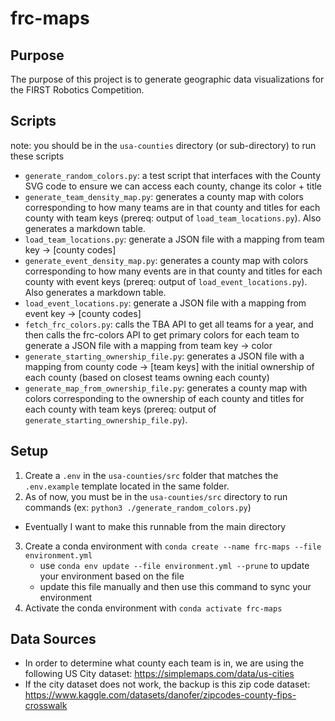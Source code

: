 # frc-maps
## Purpose
The purpose of this project is to generate geographic data visualizations for the FIRST Robotics Competition.

## Scripts
note: you should be in the `usa-counties` directory (or sub-directory) to run these scripts
- `generate_random_colors.py`: a test script that interfaces with the County SVG code to ensure we can access each county, change its color + title
- `generate_team_density_map.py`: generates a county map with colors corresponding to how many teams are in that county and titles for each county with team keys (prereq: output of `load_team_locations.py`). Also generates a markdown table.
- `load_team_locations.py`: generate a JSON file with a mapping from team key -> [county codes]
- `generate_event_density_map.py`: generates a county map with colors corresponding to how many events are in that county and titles for each county with event keys (prereq: output of `load_event_locations.py`). Also generates a markdown table.
- `load_event_locations.py`: generate a JSON file with a mapping from event key -> [county codes]
- `fetch_frc_colors.py`: calls the TBA API to get all teams for a year, and then calls the frc-colors API to get primary colors for each team to generate a JSON file with a mapping from team key -> color
- `generate_starting_ownership_file.py`: generates a JSON file with a mapping from county code -> [team keys] with the initial ownership of each county (based on closest teams owning each county)
- `generate_map_from_ownership_file.py`: generates a county map with colors corresponding to the ownership of each county and titles for each county with team keys (prereq: output of `generate_starting_ownership_file.py`).

## Setup
1. Create a `.env` in the `usa-counties/src` folder that matches the `.env.example` template located in the same folder.
2. As of now, you must be in the `usa-counties/src` directory to run commands (ex: `python3 ./generate_random_colors.py`)
 - Eventually I want to make this runnable from the main directory
3. Create a conda environment with `conda create --name frc-maps --file environment.yml`
    - use `conda env update --file environment.yml --prune` to update your environment based on the file
    - update this file manually and then use this command to sync your environment
4. Activate the conda environment with `conda activate frc-maps`

## Data Sources
- In order to determine what county each team is in, we are using the following US City dataset: https://simplemaps.com/data/us-cities
- If the city dataset does not work, the backup is this zip code dataset: https://www.kaggle.com/datasets/danofer/zipcodes-county-fips-crosswalk